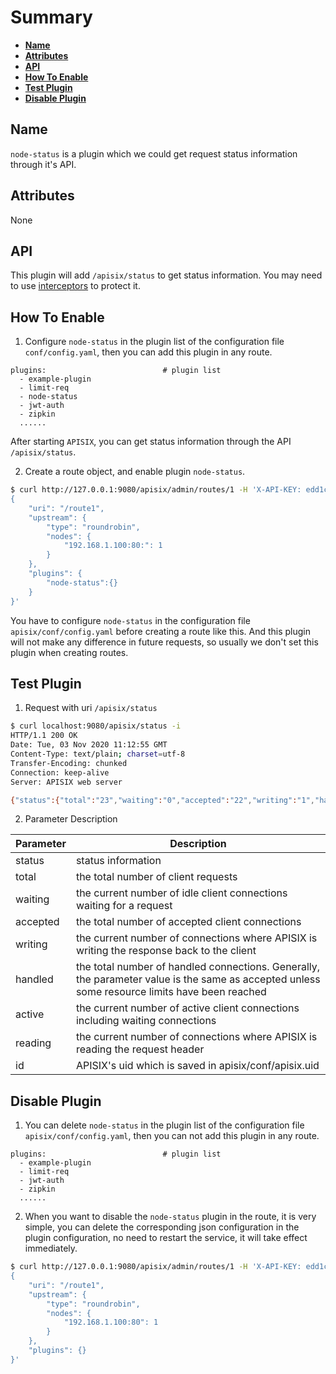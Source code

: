 <!--
#
# Licensed to the Apache Software Foundation (ASF) under one or more
# contributor license agreements.  See the NOTICE file distributed with
# this work for additional information regarding copyright ownership.
# The ASF licenses this file to You under the Apache License, Version 2.0
# (the "License"); you may not use this file except in compliance with
# the License.  You may obtain a copy of the License at
#
#     http://www.apache.org/licenses/LICENSE-2.0
#
# Unless required by applicable law or agreed to in writing, software
# distributed under the License is distributed on an "AS IS" BASIS,
# WITHOUT WARRANTIES OR CONDITIONS OF ANY KIND, either express or implied.
# See the License for the specific language governing permissions and
# limitations under the License.
#
-->

# Summary

- [**Name**](#name)
- [**Attributes**](#attributes)
- [**API**](#api)
- [**How To Enable**](#how-to-enable)
- [**Test Plugin**](#test-plugin)
- [**Disable Plugin**](#disable-plugin)

## Name

`node-status` is a plugin which we could get request status information through it's API.

## Attributes

None

## API

This plugin will add `/apisix/status` to get status information.
You may need to use [interceptors](../plugin-interceptors.md) to protect it.

## How To Enable

1. Configure `node-status` in the plugin list of the configuration file `conf/config.yaml`,
then you can add this plugin in any route.

```
plugins:                          # plugin list
  - example-plugin
  - limit-req
  - node-status
  - jwt-auth
  - zipkin
  ......
```

After starting `APISIX`, you can get status information through the API `/apisix/status`.

2. Create a route object, and enable plugin `node-status`.

```sh
$ curl http://127.0.0.1:9080/apisix/admin/routes/1 -H 'X-API-KEY: edd1c9f034335f136f87ad84b625c8f1' -X PUT -i -d '
{
    "uri": "/route1",
    "upstream": {
        "type": "roundrobin",
        "nodes": {
            "192.168.1.100:80:": 1
        }
    },
    "plugins": {
        "node-status":{}
    }
}'
```

You have to configure `node-status` in the configuration file `apisix/conf/config.yaml` before creating a route like this.
And this plugin will not make any difference in future requests, so usually we don't set this plugin when creating routes.

## Test Plugin

1. Request with uri `/apisix/status`

```sh
$ curl localhost:9080/apisix/status -i
HTTP/1.1 200 OK
Date: Tue, 03 Nov 2020 11:12:55 GMT
Content-Type: text/plain; charset=utf-8
Transfer-Encoding: chunked
Connection: keep-alive
Server: APISIX web server

{"status":{"total":"23","waiting":"0","accepted":"22","writing":"1","handled":"22","active":"1","reading":"0"},"id":"6790a064-8f61-44ba-a6d3-5df42f2b1bb3"}
```

2. Parameter Description

| Parameter    | Description                                        |
| ------------ | -------------------------------------------- |
| status       | status information                                     |
| total        | the total number of client requests                               |
| waiting      | the current number of idle client connections waiting for a request               |
| accepted     | the total number of accepted client connections                         |
| writing      | the current number of connections where APISIX is writing the response back to the client               |
| handled      | the total number of handled connections. Generally, the parameter value is the same as accepted unless some resource limits have been reached          |
| active       | the current number of active client connections including waiting connections                       |
| reading      | the current number of connections where APISIX is reading the request header                   |
| id           | APISIX's uid which is saved in apisix/conf/apisix.uid  |

## Disable Plugin

1. You can delete `node-status` in the plugin list of the configuration file `apisix/conf/config.yaml`,
then you can not add this plugin in any route.

```
plugins:                          # plugin list
  - example-plugin
  - limit-req
  - jwt-auth
  - zipkin
  ......
```

2. When you want to disable the `node-status` plugin in the route, it is very simple,
you can delete the corresponding json configuration in the plugin configuration,
no need to restart the service, it will take effect immediately.

```sh
$ curl http://127.0.0.1:9080/apisix/admin/routes/1 -H 'X-API-KEY: edd1c9f034335f136f87ad84b625c8f1' -X PUT -i -d '
{
    "uri": "/route1",
    "upstream": {
        "type": "roundrobin",
        "nodes": {
            "192.168.1.100:80": 1
        }
    },
    "plugins": {}
}'
```
